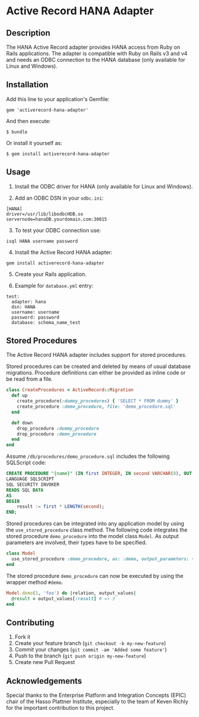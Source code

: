 Active Record HANA Adapter
==========================

Description
-----------

The HANA Active Record adapter provides HANA access from Ruby on Rails applications.
The adapter is compatible with Ruby on Rails v3 and v4 and needs an ODBC connection to the HANA database (only available for Linux and Windows).

Installation
------------

Add this line to your application's Gemfile:

```
gem 'activerecord-hana-adapter'
```

And then execute:

```
$ bundle
```

Or install it yourself as:

```
$ gem install activerecord-hana-adapter
```

Usage
-----

1. Install the ODBC driver for HANA (only available for Linux and Windows).

2. Add an ODBC DSN in your `odbc.ini`:

  ```
  [HANA]
  driver=/usr/lib/libodbcHDB.so
  servernode=hanaDB.yourdomain.com:30015
  ```

3. To test your ODBC connection use:

  ```
  isql HANA username password
  ```

4. Install the Active Record HANA adapter:

  ```
  gem install activerecord-hana-adapter
  ```

5. Create your Rails application.

6. Example for `database.yml` entry:

  ```
  test:
    adapter: hana
    dsn: HANA
    username: username
    password: password
    database: schema_name_test
  ```

Stored Procedures
-----------------

The Active Record HANA adapter includes support for stored procedures.

Stored procedures can be created and deleted by means of usual database migrations. Procedure definitions can either be provided as inline code or be read from a file.

```ruby
class CreateProcedures < ActiveRecord::Migration
  def up
    create_procedure(:dummy_procedures) { 'SELECT * FROM dummy' }
    create_procedure :demo_procedure, file: 'demo_procedure.sql'
  end

  def down
    drop_procedure :dummy_procedure
    drop_procedure :demo_procedure
  end
end
```

Assume `/db/procedures/demo_procedure.sql` includes the following SQLScript code:

```SQL
CREATE PROCEDURE "{name}" (IN first INTEGER, IN second VARCHAR(8), OUT result INTEGER)
LANGUAGE SQLSCRIPT
SQL SECURITY INVOKER
READS SQL DATA
AS
BEGIN
	result := first * LENGTH(second);
END;
```

Stored procedures can be integrated into any application model by using the `use_stored_procedure` class method. The following code integrates the stored procedure `demo_procedure` into the model class `Model`. As output parameters are involved, their types have to be specified.

```ruby
class Model
  use_stored_procedure :demo_procedure, as: :demo, output_parameters: { result: :integer }
end
```

The stored procedure `demo_procedure` can now be executed by using the wrapper method `#demo`.

```ruby
Model.demo(1, 'foo') do |relation, output_values|
  @result = output_values[:result] # => 3
end
```

Contributing
------------

1. Fork it
2. Create your feature branch (`git checkout -b my-new-feature`)
3. Commit your changes (`git commit -am 'Added some feature'`)
4. Push to the branch (`git push origin my-new-feature`)
5. Create new Pull Request

Acknowledgements
----------------

Special thanks to the Enterprise Platform and Integration Concepts (EPIC) chair of the Hasso Plattner Institute, especially to the team of Keven Richly for the important contribution to this project.     
